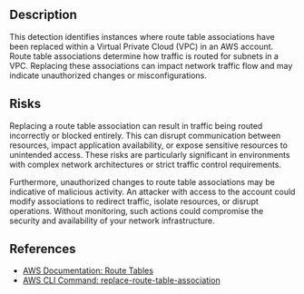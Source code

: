 ## Description

This detection identifies instances where route table associations have been replaced within a Virtual Private Cloud (VPC) in an AWS account. Route table associations determine how traffic is routed for subnets in a VPC. Replacing these associations can impact network traffic flow and may indicate unauthorized changes or misconfigurations.

## Risks

Replacing a route table association can result in traffic being routed incorrectly or blocked entirely. This can disrupt communication between resources, impact application availability, or expose sensitive resources to unintended access. These risks are particularly significant in environments with complex network architectures or strict traffic control requirements.

Furthermore, unauthorized changes to route table associations may be indicative of malicious activity. An attacker with access to the account could modify associations to redirect traffic, isolate resources, or disrupt operations. Without monitoring, such actions could compromise the security and availability of your network infrastructure.

## References

- [AWS Documentation: Route Tables](https://docs.aws.amazon.com/vpc/latest/userguide/VPC_Route_Tables.html)
- [AWS CLI Command: replace-route-table-association](https://docs.aws.amazon.com/cli/latest/reference/ec2/replace-route-table-association.html)